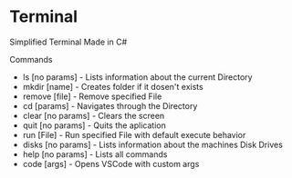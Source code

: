 # Terminal
Simplified Terminal Made in C#

Commands
* ls        [no params] - Lists information about the current Directory
* mkdir     [name]      - Creates folder if it dosen't exists  
* remove    [file]      - Remove specified File
* cd        [params]    - Navigates through the Directory
* clear     [no params] - Clears the screen
* quit      [no params] - Quits the aplication
* run       [File]      - Run specified File with default execute behavior
* disks     [no params] - Lists information about the machines Disk Drives
* help      [no params] - Lists all commands
* code      [args]      - Opens VSCode with custom args
